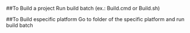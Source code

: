 ##To Build a project
Run build batch (ex.: Build.cmd or Build.sh)

##To Build especific platform
Go to folder of the specific platform and run build batch